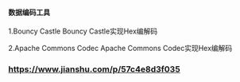 #### 数据编码工具
 1.Bouncy Castle
    Bouncy Castle实现Hex编解码
  
  
 2.Apache Commons Codec Apache 
    Commons Codec实现Hex编解码
    
    
    
### https://www.jianshu.com/p/57c4e8d3f035